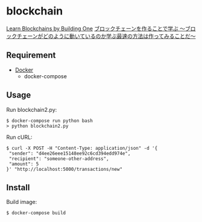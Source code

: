 # blockchain

[Learn Blockchains by Building One](https://hackernoon.com/learn-blockchains-by-building-one-117428612f46?gi=4b95e4449c3a)
[ブロックチェーンを作ることで学ぶ 〜ブロックチェーンがどのように動いているのか学ぶ最速の方法は作ってみることだ〜](https://qiita.com/hidehiro98/items/841ece65d896aeaa8a2a)

## Requirement

- [Docker](https://www.docker.com/)
  - docker-compose

## Usage

Run blockchain2.py:

```console
$ docker-compose run python bash
> python blockchain2.py
```

Run cURL:

```console
$ curl -X POST -H "Content-Type: application/json" -d '{
 "sender": "d4ee26eee15148ee92c6cd394edd974e",
 "recipient": "someone-other-address",
 "amount": 5
}' "http://localhost:5000/transactions/new"
```

## Install

Build image:

```console
$ docker-compose build
```
